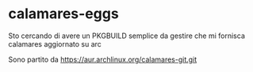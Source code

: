# calamares-eggs

Sto cercando di avere un PKGBUILD semplice da gestire che mi fornisca calamares aggiornato su arc

Sono partito da https://aur.archlinux.org/calamares-git.git
